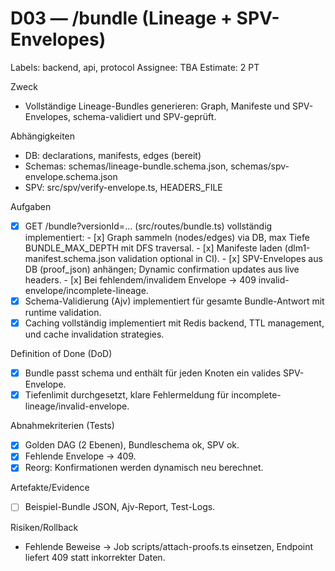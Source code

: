 # D03 — /bundle (Lineage + SPV-Envelopes)
Labels: backend, api, protocol
Assignee: TBA
Estimate: 2 PT

Zweck
- Vollständige Lineage-Bundles generieren: Graph, Manifeste und SPV-Envelopes, schema-validiert und SPV-geprüft.

Abhängigkeiten
- DB: declarations, manifests, edges (bereit)
- Schemas: schemas/lineage-bundle.schema.json, schemas/spv-envelope.schema.json
- SPV: src/spv/verify-envelope.ts, HEADERS_FILE

Aufgaben
- [x] GET /bundle?versionId=… (src/routes/bundle.ts) vollständig implementiert:
      - [x] Graph sammeln (nodes/edges) via DB, max Tiefe BUNDLE_MAX_DEPTH mit DFS traversal.
      - [x] Manifeste laden (dlm1-manifest.schema.json validation optional in CI).
      - [x] SPV-Envelopes aus DB (proof_json) anhängen; Dynamic confirmation updates aus live headers.
      - [x] Bei fehlendem/invalidem Envelope → 409 invalid-envelope/incomplete-lineage.
- [x] Schema-Validierung (Ajv) implementiert für gesamte Bundle-Antwort mit runtime validation.
- [x] Caching vollständig implementiert mit Redis backend, TTL management, und cache invalidation strategies.

Definition of Done (DoD)
- [x] Bundle passt schema und enthält für jeden Knoten ein valides SPV-Envelope.
- [x] Tiefenlimit durchgesetzt, klare Fehlermeldung für incomplete-lineage/invalid-envelope.

Abnahmekriterien (Tests)
- [x] Golden DAG (2 Ebenen), Bundleschema ok, SPV ok.
- [x] Fehlende Envelope → 409.
- [x] Reorg: Konfirmationen werden dynamisch neu berechnet.

Artefakte/Evidence
- [ ] Beispiel-Bundle JSON, Ajv-Report, Test-Logs.

Risiken/Rollback
- Fehlende Beweise → Job scripts/attach-proofs.ts einsetzen, Endpoint liefert 409 statt inkorrekter Daten.
